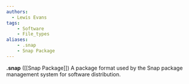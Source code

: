 ```yaml
---
authors:
  - Lewis Evans
tags:
    - Software
    - File_types
aliases:
    - .snap
    - Snap Package
---
```

**.snap** ([[Snap Package]]) A package format used by the Snap package management system for software distribution.
